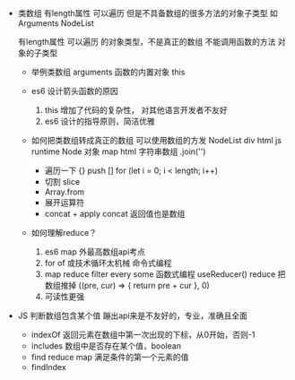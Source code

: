 - 类数组
    有length属性 可以遍历 但是不具备数组的很多方法的对象子类型
    如 Arguments NodeList


    有length属性 可以遍历 的对象类型，不是真正的数组
    不能调用函数的方法
    对象的子类型
    - 举例类数组
        arguments 函数的内置对象 this
    - es6 设计箭头函数的原因
        1. this 增加了代码的复杂性， 对其他语言开发者不友好
        2. es6 设计的指导原则，简洁优雅
    - 如何把类数组转成真正的数组
        可以使用数组的方发
        NodeList div html  js runtime Node 对象
        map  html 字符串数组  .join('')
        - 遍历一下 {} push []
            for (let i = 0; i < length; i++) 
        - 切割 slice
        - Array.from
        - 展开运算符
        - concat + apply
            concat 返回值也是数组

    - 如何理解reduce？
        1. es6 map 外最高数组api考点
        2. for of 或技术循环太机械 命令式编程
        3. map reduce filter every some 函数式编程
            useReducer() reduce 把数组推掉
            ((pre, cur) => {
                return pre + cur
            }, 0)
        4. 可读性更强

- JS 判断数组包含某个值
    蹦出api来是不友好的，专业，准确且全面
    - indexOf
        返回元素在数组中第一次出现的下标，从0开始，否则-1
    - includes
        数组中是否存在某个值，boolean
    - find  reduce map
        满足条件的第一个元素的值
    - findIndex
    

    
